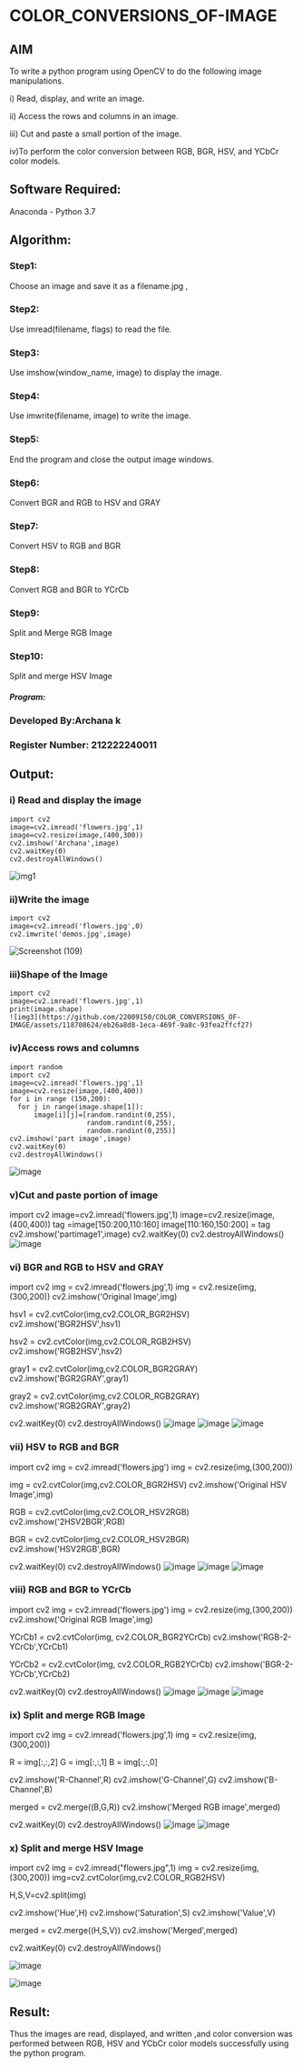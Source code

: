 # COLOR_CONVERSIONS_OF-IMAGE
## AIM
To write a python program using OpenCV to do the following image manipulations.

i) Read, display, and write an image.

ii) Access the rows and columns in an image.

iii) Cut and paste a small portion of the image.

iv)To perform the color conversion between RGB, BGR, HSV, and YCbCr color models.


## Software Required:
Anaconda - Python 3.7
## Algorithm:
### Step1:
Choose an image and save it as a filename.jpg ,
### Step2:
Use imread(filename, flags) to read the file.
### Step3:
Use imshow(window_name, image) to display the image.
### Step4:
Use imwrite(filename, image) to write the image.
### Step5:
End the program and close the output image windows.
### Step6:
Convert BGR and RGB to HSV and GRAY
### Step7:
Convert HSV to RGB and BGR
### Step8:
Convert RGB and BGR to YCrCb
### Step9:
Split and Merge RGB Image
### Step10:
Split and merge HSV Image

##### Program:
### Developed By:Archana k
### Register Number: 212222240011


## Output:

### i) Read and display the image

    import cv2
    image=cv2.imread('flowers.jpg',1)
    image=cv2.resize(image,(400,300))
    cv2.imshow('Archana',image)
    cv2.waitKey(0)
    cv2.destroyAllWindows()
![img1](https://github.com/22009150/COLOR_CONVERSIONS_OF-IMAGE/assets/118708624/aa3cc7bd-7ccb-4c21-94a3-6baa18c54fca)


### ii)Write the image

    import cv2
    image=cv2.imread('flowers.jpg',0)
    cv2.imwrite('demos.jpg',image)
![Screenshot (109)](https://github.com/22009150/COLOR_CONVERSIONS_OF-IMAGE/assets/118708624/9dbc2ae5-5022-44be-b238-f758e580c69c)


### iii)Shape of the Image

    import cv2
    image=cv2.imread('flowers.jpg',1)
    print(image.shape)
    ![img3](https://github.com/22009150/COLOR_CONVERSIONS_OF-IMAGE/assets/118708624/eb26a8d8-1eca-469f-9a8c-93fea2ffcf27)


### iv)Access rows and columns
    import random
    import cv2
    image=cv2.imread('flowers.jpg',1)
    image=cv2.resize(image,(400,400))
    for i in range (150,200):
      for j in range(image.shape[1]):
          image[i][j]=[random.randint(0,255),
                       random.randint(0,255),
                       random.randint(0,255)] 
    cv2.imshow('part image',image)
    cv2.waitKey(0)
    cv2.destroyAllWindows()
![image](https://github.com/22009150/COLOR_CONVERSIONS_OF-IMAGE/assets/118708624/7bd8d0be-b7f0-4412-800e-0b60736d544a)

### v)Cut and paste portion of image
   import cv2
   image=cv2.imread('flowers.jpg',1)
   image=cv2.resize(image,(400,400))
   tag =image[150:200,110:160]
   image[110:160,150:200] = tag
   cv2.imshow('partimage1',image)
   cv2.waitKey(0)
   cv2.destroyAllWindows()
   ![image](https://github.com/22009150/COLOR_CONVERSIONS_OF-IMAGE/assets/118708624/4ba1e621-10e5-4edc-bb2c-7538e256fbeb)


### vi) BGR and RGB to HSV and GRAY
import cv2
img = cv2.imread('flowers.jpg',1)
img = cv2.resize(img,(300,200))
cv2.imshow('Original Image',img)

hsv1 = cv2.cvtColor(img,cv2.COLOR_BGR2HSV)
cv2.imshow('BGR2HSV',hsv1)

hsv2 = cv2.cvtColor(img,cv2.COLOR_RGB2HSV)
cv2.imshow('RGB2HSV',hsv2)

gray1 = cv2.cvtColor(img,cv2.COLOR_BGR2GRAY)
cv2.imshow('BGR2GRAY',gray1)

gray2 = cv2.cvtColor(img,cv2.COLOR_RGB2GRAY)
cv2.imshow('RGB2GRAY',gray2)

cv2.waitKey(0)
cv2.destroyAllWindows()
![image](https://github.com/22009150/COLOR_CONVERSIONS_OF-IMAGE/assets/118708624/86462163-2562-4d07-8abd-5967fbd5c7ab)
![image](https://github.com/22009150/COLOR_CONVERSIONS_OF-IMAGE/assets/118708624/e32f90e4-e7f2-44b5-8ad2-915ead5ac454)
![image](https://github.com/22009150/COLOR_CONVERSIONS_OF-IMAGE/assets/118708624/0fd5084b-cbc5-44f3-8baf-f0f727cebdab)

### vii) HSV to RGB and BGR
import cv2
img = cv2.imread('flowers.jpg')
img = cv2.resize(img,(300,200))

img = cv2.cvtColor(img,cv2.COLOR_BGR2HSV)
cv2.imshow('Original HSV Image',img)

RGB = cv2.cvtColor(img,cv2.COLOR_HSV2RGB)
cv2.imshow('2HSV2BGR',RGB)

BGR = cv2.cvtColor(img,cv2.COLOR_HSV2BGR)
cv2.imshow('HSV2RGB',BGR)

cv2.waitKey(0)
cv2.destroyAllWindows()
![image](https://github.com/22009150/COLOR_CONVERSIONS_OF-IMAGE/assets/118708624/25d975fa-86ab-4c76-8c4a-12948ea2c379)
![image](https://github.com/22009150/COLOR_CONVERSIONS_OF-IMAGE/assets/118708624/bc98ce7f-35fc-4828-8a8a-02173162cd31)
![image](https://github.com/22009150/COLOR_CONVERSIONS_OF-IMAGE/assets/118708624/226e8b65-e732-4dda-a582-6b9106cb7927)

### viii) RGB and BGR to YCrCb
import cv2
img = cv2.imread('flowers.jpg')
img = cv2.resize(img,(300,200))
cv2.imshow('Original RGB Image',img)

YCrCb1 = cv2.cvtColor(img, cv2.COLOR_BGR2YCrCb)
cv2.imshow('RGB-2-YCrCb',YCrCb1)

YCrCb2 = cv2.cvtColor(img, cv2.COLOR_RGB2YCrCb)
cv2.imshow('BGR-2-YCrCb',YCrCb2)

cv2.waitKey(0)
cv2.destroyAllWindows()
![image](https://github.com/22009150/COLOR_CONVERSIONS_OF-IMAGE/assets/118708624/4e210ce0-1b0b-4105-b397-74aa27d4cfcc)
![image](https://github.com/22009150/COLOR_CONVERSIONS_OF-IMAGE/assets/118708624/d673661e-08eb-4b6d-90ed-bbdb1e4ddfbe)
![image](https://github.com/22009150/COLOR_CONVERSIONS_OF-IMAGE/assets/118708624/76cf322a-8143-40d5-a4e0-15d8bec10223)

### ix) Split and merge RGB Image
import cv2
img = cv2.imread('flowers.jpg',1)
img = cv2.resize(img,(300,200))

R = img[:,:,2]
G = img[:,:,1]
B = img[:,:,0]

cv2.imshow('R-Channel',R)
cv2.imshow('G-Channel',G)
cv2.imshow('B-Channel',B)

merged = cv2.merge((B,G,R))
cv2.imshow('Merged RGB image',merged)

cv2.waitKey(0)
cv2.destroyAllWindows()
![image](https://github.com/22009150/COLOR_CONVERSIONS_OF-IMAGE/assets/118708624/2228539d-2350-40c0-900f-778ed05a2c52)
![image](https://github.com/22009150/COLOR_CONVERSIONS_OF-IMAGE/assets/118708624/1e2fedd2-6031-4271-a740-782e160ca6e6)

### x) Split and merge HSV Image
import cv2
img = cv2.imread("flowers.jpg",1)
img = cv2.resize(img,(300,200))
img=cv2.cvtColor(img,cv2.COLOR_RGB2HSV)

H,S,V=cv2.split(img)

cv2.imshow('Hue',H)
cv2.imshow('Saturation',S)
cv2.imshow('Value',V)

merged = cv2.merge((H,S,V))
cv2.imshow('Merged',merged)

cv2.waitKey(0)
cv2.destroyAllWindows()



![image](https://github.com/22009150/COLOR_CONVERSIONS_OF-IMAGE/assets/118708624/4b9a326f-c0d0-4100-a630-2c9ea0b94c07)

![image](https://github.com/22009150/COLOR_CONVERSIONS_OF-IMAGE/assets/118708624/254c68f7-1be5-4adc-a941-e0b0d26a517f)



## Result:
Thus the images are read, displayed, and written ,and color conversion was performed between RGB, HSV and YCbCr color models successfully using the python program.







